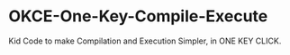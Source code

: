 # OKCE-One-Key-Compile-Execute
Kid Code to make Compilation and Execution Simpler, in ONE KEY CLICK.
